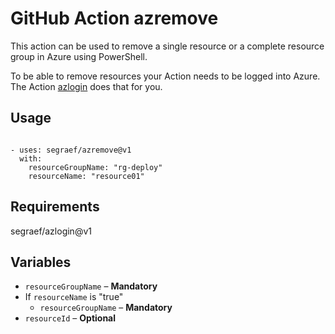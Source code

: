 # GitHub Action azremove

This action can be used to remove a single resource or a complete resource group in Azure using PowerShell.<br>

To be able to remove resources your Action needs to be logged into Azure. The Action [azlogin](https://github.com/segraef/azlogin) does that for you.

## Usage

```

- uses: segraef/azremove@v1
  with:
    resourceGroupName: "rg-deploy"
    resourceName: "resource01"

```

## Requirements

segraef/azlogin@v1

## Variables

- `resourceGroupName` – **Mandatory**
-  If `resourceName` is "true"
   - `resourceGroupName` – **Mandatory**
- `resourceId` – **Optional**